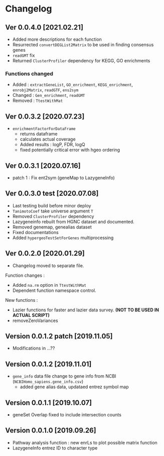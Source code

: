 # Changelog

## Ver 0.0.4.0 [2021.02.21]

* Added more descriptions for each function
* Resurrected `convertDEGList2Matrix` to be used in finding consensus genes
* `readGMT` fix
* Returned `ClusterProfiler` dependency for KEGG, GO enrichments

### Functions changed

* Added : `extractGeneList`, `GO_enrichment`, `KEGG_enrichment`, `enrobj2Matrix`, `readGTF`, `ens2sym`
* Changed : `Gen_enrichment`, `readGMT`
* Removed : `TtestWithMat`

## Ver 0.0.3.2 [2020.07.23]

* `enrichmentFactorForDataFrame`
  * returns dataframe
  * calculates actual coverage
  * Added results : logP, FDR, logQ
  * fixed potentially critical error with hgeo ordering

## Ver 0.0.3.1 [2020.07.16]

* patch 1 : Fix ent2sym (geneMap to LazygeneInfo)

## Ver 0.0.3.0 test [2020.07.08]

* Last testing build before minor deploy
* `TanimotoCoef` take universe argument `T`
* Removed `ClusterProfiler` dependency
* Lazygeneinfo rebuilt from HGNC dataset and documented.
* Removed genemap, genealias dataset
* Fixed documentations
* Added `hypergeoTestSetForGenes` multiprocessing


## Ver 0.0.2.0 [2020.01.29]

* Changelog moved to separate file.

Function changes :
 * Added `na.rm` option in `TtestWithMat`
 * Dependent function namespace control.

New functions :
 * Lazier functions for faster and lazier data survey. **(NOT TO BE USED IN ACTUAL SCRIPT)**
 * removeZeroVariances
 

## Version 0.0.1.2 patch [2019.11.05]

* Modifications in ...??


## Version 0.0.1.2 [2019.11.01]

* `gene_info` data file change to gene info from NCBI (`NCBIHomo_sapiens.gene_info.csv`)
  * added gene alias data, updataed entrez symbol map


## Version 0.0.1.1 [2019.10.07]

* geneSet Overlap fixed to include intersection counts


## Version 0.0.1.0 [2019.09.26]

* Pathway analysis function : new enrLs to plot possible matrix function
* LazygeneInfo entrez ID to character type

